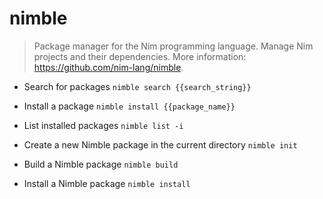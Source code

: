 # nimble
> Package manager for the Nim programming language.
> Manage Nim projects and their dependencies.
> More information: <https://github.com/nim-lang/nimble>.

- Search for packages
`nimble search {{search_string}}`

- Install a package
`nimble install {{package_name}}`

- List installed packages
`nimble list -i`

- Create a new Nimble package in the current directory
`nimble init`

- Build a Nimble package
`nimble build`

- Install a Nimble package
`nimble install`
